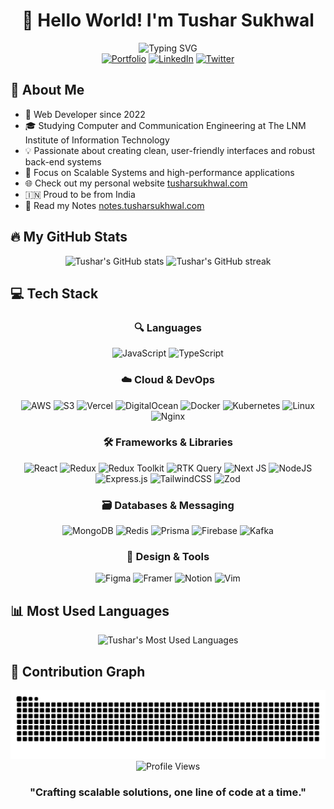 <!-- <img src="banner_github.png" alt="GitHub Banner" width="100%" /> -->

# <div align="center">👋 Hello World! I'm Tushar Sukhwal</div>

<div align="center">
  <img src="https://readme-typing-svg.herokuapp.com?font=Fira+Code&weight=600&size=24&pause=1000&color=0969DA&center=true&vCenter=true&random=false&width=500&lines=Full+Stack+Web+Developer;Computer+Engineering+Student;Building+Scalable+Systems" alt="Typing SVG" />
</div>

<div align="center">
  <a href="https://tusharsukhwal.com"><img src="https://img.shields.io/badge/Portfolio-0A0A0A?style=for-the-badge&logo=dev.to&logoColor=white" alt="Portfolio" /></a>
  <a href="https://www.linkedin.com/in/tushar-sukhwal-57463a251/"><img src="https://img.shields.io/badge/LinkedIn-0077B5?style=for-the-badge&logo=linkedin&logoColor=white" alt="LinkedIn" /></a>
  <a href="https://x.com/Tushars_071"><img src="https://img.shields.io/badge/Twitter-1DA1F2?style=for-the-badge&logo=twitter&logoColor=white" alt="Twitter" /></a>
</div>

## 📌 About Me

- 🚀 Web Developer since 2022
- 🎓 Studying Computer and Communication Engineering at The LNM Institute of Information Technology
- 💡 Passionate about creating clean, user-friendly interfaces and robust back-end systems
- 🔧 Focus on Scalable Systems and high-performance applications
- 🌐 Check out my personal website [tusharsukhwal.com](https://tusharsukhwal.com)
- 🇮🇳 Proud to be from India
- 📝 Read my Notes [notes.tusharsukhwal.com](https://notes.tusharsukhwal.com)

## 🔥 My GitHub Stats

<div align="center">
  <img src="https://github-readme-stats.vercel.app/api?username=Tushar-Sukhwal&show_icons=true&theme=tokyonight&hide_border=true" alt="Tushar's GitHub stats" height="170" />
  <img src="https://github-readme-streak-stats.herokuapp.com/?user=Tushar-Sukhwal&theme=tokyonight&hide_border=true" alt="Tushar's GitHub streak" height="170" />
</div>

## 💻 Tech Stack

<div align="center">

### 🔍 Languages
![JavaScript](https://img.shields.io/badge/javascript-%23323330.svg?style=for-the-badge&logo=javascript&logoColor=%23F7DF1E)
![TypeScript](https://img.shields.io/badge/typescript-%23007ACC.svg?style=for-the-badge&logo=typescript&logoColor=white)

### ☁️ Cloud & DevOps
![AWS](https://img.shields.io/badge/AWS-%23FF9900.svg?style=for-the-badge&logo=amazon-aws&logoColor=white)
![S3](https://img.shields.io/badge/S3-%569A31.svg?style=for-the-badge&logo=amazon-s3&logoColor=white)
![Vercel](https://img.shields.io/badge/vercel-%23000000.svg?style=for-the-badge&logo=vercel&logoColor=white)
![DigitalOcean](https://img.shields.io/badge/DigitalOcean-%230167ff.svg?style=for-the-badge&logo=digitalOcean&logoColor=white)
![Docker](https://img.shields.io/badge/docker-%230db7ed.svg?style=for-the-badge&logo=docker&logoColor=white)
![Kubernetes](https://img.shields.io/badge/kubernetes-%23326ce5.svg?style=for-the-badge&logo=kubernetes&logoColor=white)
![Linux](https://img.shields.io/badge/Linux-FCC624?style=for-the-badge&logo=linux&logoColor=black)
![Nginx](https://img.shields.io/badge/nginx-%23009639.svg?style=for-the-badge&logo=nginx&logoColor=white)

### 🛠️ Frameworks & Libraries
![React](https://img.shields.io/badge/react-%2320232a.svg?style=for-the-badge&logo=react&logoColor=%2361DAFB)
![Redux](https://img.shields.io/badge/redux-%23593d88.svg?style=for-the-badge&logo=redux&logoColor=white)
![Redux Toolkit](https://img.shields.io/badge/Redux_Toolkit-%23593d88.svg?style=for-the-badge&logo=redux&logoColor=white)
![RTK Query](https://img.shields.io/badge/RTK_Query-%23593d88.svg?style=for-the-badge&logo=redux&logoColor=white)
![Next JS](https://img.shields.io/badge/Next-black?style=for-the-badge&logo=next.js&logoColor=white)
![NodeJS](https://img.shields.io/badge/node.js-6DA55F?style=for-the-badge&logo=node.js&logoColor=white)
![Express.js](https://img.shields.io/badge/express.js-%23404d59.svg?style=for-the-badge&logo=express&logoColor=%2361DAFB)
![TailwindCSS](https://img.shields.io/badge/tailwindcss-%2338B2AC.svg?style=for-the-badge&logo=tailwind-css&logoColor=white)
![Zod](https://img.shields.io/badge/zod-%234285F4.svg?style=for-the-badge&logo=zod&logoColor=white)

### 🗃️ Databases & Messaging
![MongoDB](https://img.shields.io/badge/MongoDB-%234ea94b.svg?style=for-the-badge&logo=mongodb&logoColor=white)
![Redis](https://img.shields.io/badge/redis-%23DD0031.svg?style=for-the-badge&logo=redis&logoColor=white)
![Prisma](https://img.shields.io/badge/Prisma-2D3748?style=for-the-badge&logo=prisma&logoColor=white)
![Firebase](https://img.shields.io/badge/Firebase-039BE5?style=for-the-badge&logo=Firebase&logoColor=white)
![Kafka](https://img.shields.io/badge/kafka-%23231F20.svg?style=for-the-badge&logo=apache-kafka&logoColor=white)

### 🎨 Design & Tools
![Figma](https://img.shields.io/badge/figma-%23F24E1E.svg?style=for-the-badge&logo=figma&logoColor=white)
![Framer](https://img.shields.io/badge/Framer-black?style=for-the-badge&logo=framer&logoColor=blue)
![Notion](https://img.shields.io/badge/Notion-%23000000.svg?style=for-the-badge&logo=notion&logoColor=white)
![Vim](https://img.shields.io/badge/VIM-%2311AB00.svg?style=for-the-badge&logo=vim&logoColor=white)

</div>

## 📊 Most Used Languages

<div align="center">
  <img src="https://github-readme-stats.vercel.app/api/top-langs/?username=Tushar-Sukhwal&layout=compact&theme=tokyonight&hide_border=true" alt="Tushar's Most Used Languages" />
</div>

## 🐍 Contribution Graph

<picture>
  <source media="(prefers-color-scheme: dark)" srcset="https://raw.githubusercontent.com/Tushar-Sukhwal/Tushar-Sukhwal/output/github-snake-dark.svg" />
  <source media="(prefers-color-scheme: light)" srcset="https://raw.githubusercontent.com/Tushar-Sukhwal/Tushar-Sukhwal/output/github-snake.svg" />
  <img alt="github-snake" src="https://raw.githubusercontent.com/Tushar-Sukhwal/Tushar-Sukhwal/output/github-snake.svg" />
</picture>

<div align="center">
  <img src="https://komarev.com/ghpvc/?username=Tushar-Sukhwal&style=flat-square&color=blue" alt="Profile Views" />
</div>

<div align="center">
  
  ### "Crafting scalable solutions, one line of code at a time."
  
</div>

<!-- 
## 📁 Featured Projects

### [Project Name](Project Link)
Brief description of the project, the technologies used, and any notable features.

### [Project Name](Project Link)
Brief description of the project, the technologies used, and any notable features.
-->

